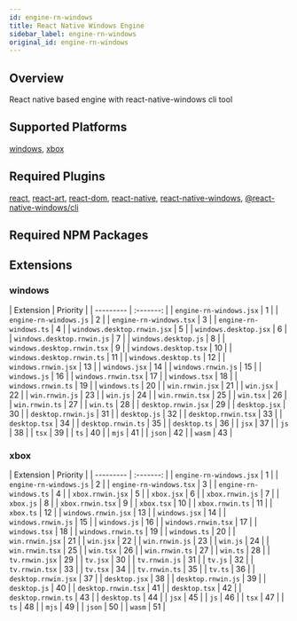 ```yaml
---
id: engine-rn-windows
title: React Native Windows Engine
sidebar_label: engine-rn-windows
original_id: engine-rn-windows
---
```


<!-- <img className="header-image" src="https://renative.org/img/ic_engine.png" width="50" height="50" /> -->

<!--AUTO_GENERATED_START-->


## Overview

React native based engine with react-native-windows cli tool

## Supported Platforms

[windows](platforms/windows.md), [xbox](platforms/xbox.md)

## Required Plugins

[react](../plugins/overview#react), [react-art](../plugins/overview#react-art), [react-dom](../plugins/overview#react-dom), [react-native](../plugins/overview#react-native), [react-native-windows](../plugins/overview#react-native-windows), [@react-native-windows/cli](../plugins/overview#react-native-windowscli)

## Required NPM Packages







## Extensions

### windows

| Extension | Priority  |
      | --------- | :-------: |
| `engine-rn-windows.jsx` | 1 |
| `engine-rn-windows.js` | 2 |
| `engine-rn-windows.tsx` | 3 |
| `engine-rn-windows.ts` | 4 |
| `windows.desktop.rnwin.jsx` | 5 |
| `windows.desktop.jsx` | 6 |
| `windows.desktop.rnwin.js` | 7 |
| `windows.desktop.js` | 8 |
| `windows.desktop.rnwin.tsx` | 9 |
| `windows.desktop.tsx` | 10 |
| `windows.desktop.rnwin.ts` | 11 |
| `windows.desktop.ts` | 12 |
| `windows.rnwin.jsx` | 13 |
| `windows.jsx` | 14 |
| `windows.rnwin.js` | 15 |
| `windows.js` | 16 |
| `windows.rnwin.tsx` | 17 |
| `windows.tsx` | 18 |
| `windows.rnwin.ts` | 19 |
| `windows.ts` | 20 |
| `win.rnwin.jsx` | 21 |
| `win.jsx` | 22 |
| `win.rnwin.js` | 23 |
| `win.js` | 24 |
| `win.rnwin.tsx` | 25 |
| `win.tsx` | 26 |
| `win.rnwin.ts` | 27 |
| `win.ts` | 28 |
| `desktop.rnwin.jsx` | 29 |
| `desktop.jsx` | 30 |
| `desktop.rnwin.js` | 31 |
| `desktop.js` | 32 |
| `desktop.rnwin.tsx` | 33 |
| `desktop.tsx` | 34 |
| `desktop.rnwin.ts` | 35 |
| `desktop.ts` | 36 |
| `jsx` | 37 |
| `js` | 38 |
| `tsx` | 39 |
| `ts` | 40 |
| `mjs` | 41 |
| `json` | 42 |
| `wasm` | 43 |
### xbox

| Extension | Priority  |
      | --------- | :-------: |
| `engine-rn-windows.jsx` | 1 |
| `engine-rn-windows.js` | 2 |
| `engine-rn-windows.tsx` | 3 |
| `engine-rn-windows.ts` | 4 |
| `xbox.rnwin.jsx` | 5 |
| `xbox.jsx` | 6 |
| `xbox.rnwin.js` | 7 |
| `xbox.js` | 8 |
| `xbox.rnwin.tsx` | 9 |
| `xbox.tsx` | 10 |
| `xbox.rnwin.ts` | 11 |
| `xbox.ts` | 12 |
| `windows.rnwin.jsx` | 13 |
| `windows.jsx` | 14 |
| `windows.rnwin.js` | 15 |
| `windows.js` | 16 |
| `windows.rnwin.tsx` | 17 |
| `windows.tsx` | 18 |
| `windows.rnwin.ts` | 19 |
| `windows.ts` | 20 |
| `win.rnwin.jsx` | 21 |
| `win.jsx` | 22 |
| `win.rnwin.js` | 23 |
| `win.js` | 24 |
| `win.rnwin.tsx` | 25 |
| `win.tsx` | 26 |
| `win.rnwin.ts` | 27 |
| `win.ts` | 28 |
| `tv.rnwin.jsx` | 29 |
| `tv.jsx` | 30 |
| `tv.rnwin.js` | 31 |
| `tv.js` | 32 |
| `tv.rnwin.tsx` | 33 |
| `tv.tsx` | 34 |
| `tv.rnwin.ts` | 35 |
| `tv.ts` | 36 |
| `desktop.rnwin.jsx` | 37 |
| `desktop.jsx` | 38 |
| `desktop.rnwin.js` | 39 |
| `desktop.js` | 40 |
| `desktop.rnwin.tsx` | 41 |
| `desktop.tsx` | 42 |
| `desktop.rnwin.ts` | 43 |
| `desktop.ts` | 44 |
| `jsx` | 45 |
| `js` | 46 |
| `tsx` | 47 |
| `ts` | 48 |
| `mjs` | 49 |
| `json` | 50 |
| `wasm` | 51 |



<!--AUTO_GENERATED_END-->
